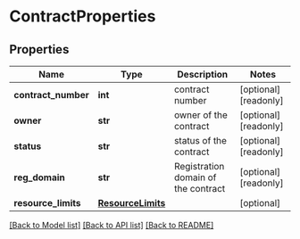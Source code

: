 # ContractProperties

## Properties
Name | Type | Description | Notes
------------ | ------------- | ------------- | -------------
**contract_number** | **int** | contract number | [optional] [readonly] 
**owner** | **str** | owner of the contract | [optional] [readonly] 
**status** | **str** | status of the contract | [optional] [readonly] 
**reg_domain** | **str** | Registration domain of the contract | [optional] [readonly] 
**resource_limits** | [**ResourceLimits**](ResourceLimits.md) |  | [optional] 

[[Back to Model list]](../README.md#documentation-for-models) [[Back to API list]](../README.md#documentation-for-api-endpoints) [[Back to README]](../README.md)


